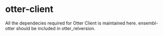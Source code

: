 # otter-client

All the dependecies required for Otter Client is maintained here. ensembl-otter should be included in otter_relversion.

